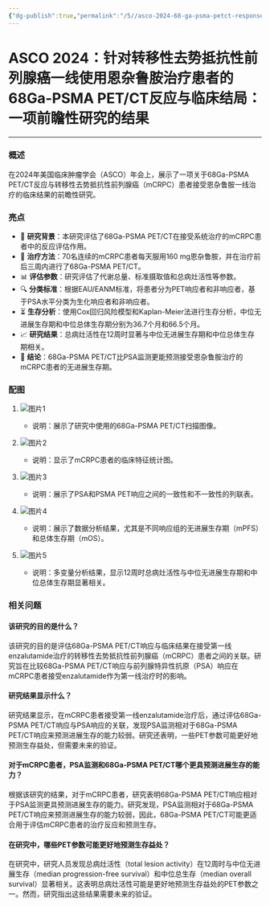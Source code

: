 ```yaml
---
{"dg-publish":true,"permalink":"/5//asco-2024-68-ga-psma-petct-response-and-clinical-outcomes-in-patients-treated-with-enzalutamide-as-first-line-therapy-for-metastatic-castration-resistant-prostate-cancer-results-of-a-prospective-study/","tags":["gardenEntry"]}
---
```


# ASCO 2024：针对转移性去势抵抗性前列腺癌一线使用恩杂鲁胺治疗患者的68Ga-PSMA PET/CT反应与临床结局：一项前瞻性研究的结果

---
### 概述
在2024年美国临床肿瘤学会（ASCO）年会上，展示了一项关于68Ga-PSMA PET/CT反应与转移性去势抵抗性前列腺癌（mCRPC）患者接受恩杂鲁胺一线治疗的临床结果的前瞻性研究。

### 亮点
- 🧪 **研究背景**：本研究评估了68Ga-PSMA PET/CT在接受系统治疗的mCRPC患者中的反应评估作用。
- 💊 **治疗方法**：70名连续的mCRPC患者每天服用160 mg恩杂鲁胺，并在治疗前后三周内进行了68Ga-PSMA PET/CT。
- 📊 **评估参数**：研究评估了代谢总量、标准摄取值和总病灶活性等参数。
- 🔍 **分类标准**：根据EAU/EANM标准，将患者分为PET响应者和非响应者，基于PSA水平分类为生化响应者和非响应者。
- ⏳ **生存分析**：使用Cox回归风险模型和Kaplan-Meier法进行生存分析，中位无进展生存期和中位总体生存期分别为36.7个月和66.5个月。
- 📈 **研究结果**：总病灶活性在12周时显著与中位无进展生存期和中位总体生存期相关。
- 📝 **结论**：68Ga-PSMA PET/CT比PSA监测更能预测接受恩杂鲁胺治疗的mCRPC患者的无进展生存期。

### 配图


1. ![图片1](https://proxy-prod.omnivore-image-cache.app/624x138,sZxrkCFUsIepkuOyFS69a9Iz374rguNDtL3NiP3JpLMc/https://www.urotoday.com/images/com-doc-importer/164-asco-2024/asco-2024-68ga-psma-pet-ct-response-and-clinical-outcomes-in-patients-treated-with-enzalutamide-as-first-line-therapy-for-metastatic-castration-resistant-prostate-cancer-mcrpc-results-of-a-prospective-study/image-0.jpg)
   - 说明：展示了研究中使用的68Ga-PSMA PET/CT扫描图像。

2. ![图片2](https://proxy-prod.omnivore-image-cache.app/624x390,sl42ExVDSUJGwUpN7j6qzQ0ddoQ1CHW5zhLd1H37ec7c/https://www.urotoday.com/images/com-doc-importer/164-asco-2024/asco-2024-68ga-psma-pet-ct-response-and-clinical-outcomes-in-patients-treated-with-enzalutamide-as-first-line-therapy-for-metastatic-castration-resistant-prostate-cancer-mcrpc-results-of-a-prospective-study/image-1.jpg)
   - 说明：显示了mCRPC患者的临床特征统计图。

3. ![图片3](https://proxy-prod.omnivore-image-cache.app/624x374,selEhXImYJEqWXN_RCrkH1FoSC8bfpmjI80TieZqFDcY/https://www.urotoday.com/images/com-doc-importer/164-asco-2024/asco-2024-68ga-psma-pet-ct-response-and-clinical-outcomes-in-patients-treated-with-enzalutamide-as-first-line-therapy-for-metastatic-castration-resistant-prostate-cancer-mcrpc-results-of-a-prospective-study/image-2.jpg)
   - 说明：展示了PSA和PSMA PET响应之间的一致性和不一致性的列联表。

4. ![图片4](https://proxy-prod.omnivore-image-cache.app/624x173,s5f9Y5b2OR5kP0DA1nd1M-W6n0NgN2I9hur-dWNOe8O4/https://www.urotoday.com/images/com-doc-importer/164-asco-2024/asco-2024-68ga-psma-pet-ct-response-and-clinical-outcomes-in-patients-treated-with-enzalutamide-as-first-line-therapy-for-metastatic-castration-resistant-prostate-cancer-mcrpc-results-of-a-prospective-study/image-3.jpg)
   - 说明：展示了数据分析结果，尤其是不同响应组的无进展生存期（mPFS）和总体生存期（mOS）。

5. ![图片5](https://proxy-prod.omnivore-image-cache.app/624x247,sYGeDMWK2Jx10oFToXuo-2SxHG2R9mjQIoejWHQ4kfr0/https://www.urotoday.com/images/com-doc-importer/164-asco-2024/asco-2024-68ga-psma-pet-ct-response-and-clinical-outcomes-in-patients-treated-with-enzalutamide-as-first-line-therapy-for-metastatic-castration-resistant-prostate-cancer-mcrpc-results-of-a-prospective-study/image-4.jpg)
   - 说明：多变量分析结果，显示12周时总病灶活性与中位无进展生存期和中位总体生存期显著相关。

### 相关问题

#### 该研究的目的是什么？

该研究的目的是评估68Ga-PSMA PET/CT响应与临床结果在接受第一线enzalutamide治疗的转移性去势抵抗性前列腺癌（mCRPC）患者之间的关联。研究旨在比较68Ga-PSMA PET/CT响应与前列腺特异性抗原（PSA）响应在mCRPC患者接受enzalutamide作为第一线治疗时的影响。

#### 研究结果显示什么？

研究结果显示，在mCRPC患者接受第一线enzalutamide治疗后，通过评估68Ga-PSMA PET/CT响应与PSA响应的关联，发现PSA监测相对于68Ga-PSMA PET/CT响应来预测进展生存的能力较弱。研究还表明，一些PET参数可能更好地预测生存益处，但需要未来的验证。

#### 对于mCRPC患者，PSA监测和68Ga-PSMA PET/CT哪个更具预测进展生存的能力？

根据该研究的结果，对于mCRPC患者，研究表明68Ga-PSMA PET/CT响应相对于PSA监测更具预测进展生存的能力。研究发现，PSA监测相对于68Ga-PSMA PET/CT响应来预测进展生存的能力较弱，因此，68Ga-PSMA PET/CT可能更适合用于评估mCRPC患者的治疗反应和预测生存。

#### 在研究中，哪些PET参数可能更好地预测生存益处？

在研究中，研究人员发现总病灶活性（total lesion activity）在12周时与中位无进展生存（median progression-free survival）和中位总生存（median overall survival）显著相关。这表明总病灶活性可能是更好地预测生存益处的PET参数之一。然而，研究指出这些结果需要未来的验证。